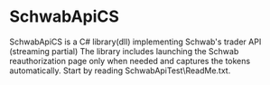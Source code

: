 # SchwabApiCS
SchwabApiCS is a C# library(dll) implementing Schwab's trader API (streaming partial)
The library includes launching the Schwab reauthorization page only when needed and captures the tokens automatically.
Start by reading SchwabApiTest\ReadMe.txt.

